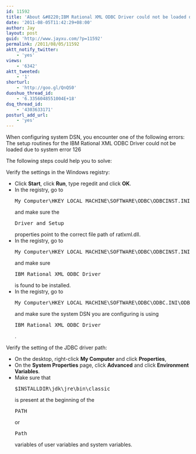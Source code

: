 ```yaml
---
id: 11592
title: 'About &#8220;IBM Rational XML ODBC Driver could not be loaded due to system error 126&#8221; when Integrating ClearQuest with Insight'
date: '2011-08-05T11:42:29+08:00'
author: Jay
layout: post
guid: 'http://www.jayxu.com/?p=11592'
permalink: /2011/08/05/11592
aktt_notify_twitter:
    - 'yes'
views:
    - '6342'
aktt_tweeted:
    - '1'
shorturl:
    - 'http://goo.gl/QnQS0'
duoshuo_thread_id:
    - '6.3356048551004E+18'
dsq_thread_id:
    - '4303633171'
posturl_add_url:
    - 'yes'
---
```


<p>When configuring system DSN, you encounter one of the following errors: The setup routines for the IBM Rational XML ODBC Driver could not be loaded due to system error 126</p>
<p>The following steps could help you to solve:</p>
Verify the settings in the Windows registry:
<ul><li>Click <strong>Start</strong>, click <strong>Run</strong>, type regedit and click <strong>OK</strong>.</li>
<li>In the registry, go to <pre class="inline:true decode:1 " >My Computer\HKEY_LOCAL_MACHINE\SOFTWARE\ODBC\ODBCINST.INI\IBM Rational XML ODBC Driver</pre> and make sure the <pre class="inline:true decode:1 " >Driver and Setup</pre> properties point to the correct file path of ratlxml.dll.</li>
<li>In the registry, go to <pre class="inline:true decode:1 " >My Computer\HKEY_LOCAL_MACHINE\SOFTWARE\ODBC\ODBCINST.INI\ODBC Drivers</pre> and make sure <pre class="inline:true decode:1 " >IBM Rational XML ODBC Driver</pre> is found to be installed.</li>
<li>In the registry, go to <pre class="inline:true decode:1 " >My Computer\HKEY_LOCAL_MACHINE\SOFTWARE\ODBC\ODBC.INI\ODBC Data Sources</pre> and make sure the system DSN you are configuring is using <pre class="inline:true decode:1 " >IBM Rational XML ODBC Driver</pre>.</li></ul>
Verify the setting of the JDBC driver path:
<ul><li>On the desktop, right-click <strong>My Computer</strong> and click <strong>Properties</strong>,</li>
<li>On the <strong>System Properties</strong> page, click <strong>Advanced</strong> and click <strong>Environment Variables</strong>.</li>
<li>Make sure that <pre class="inline:true decode:1 " >$INSTALLDIR\jdk\jre\bin\classic</pre> is present at the beginning of the <pre class="inline:true decode:1 " >PATH</pre> or <pre class="inline:true decode:1 " >Path</pre> variables of user variables and system variables.</li></ul>

